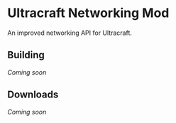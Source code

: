 # Ultracraft Networking Mod
An improved networking API for Ultracraft.

## Building
*Coming soon*

## Downloads
*Coming soon*
